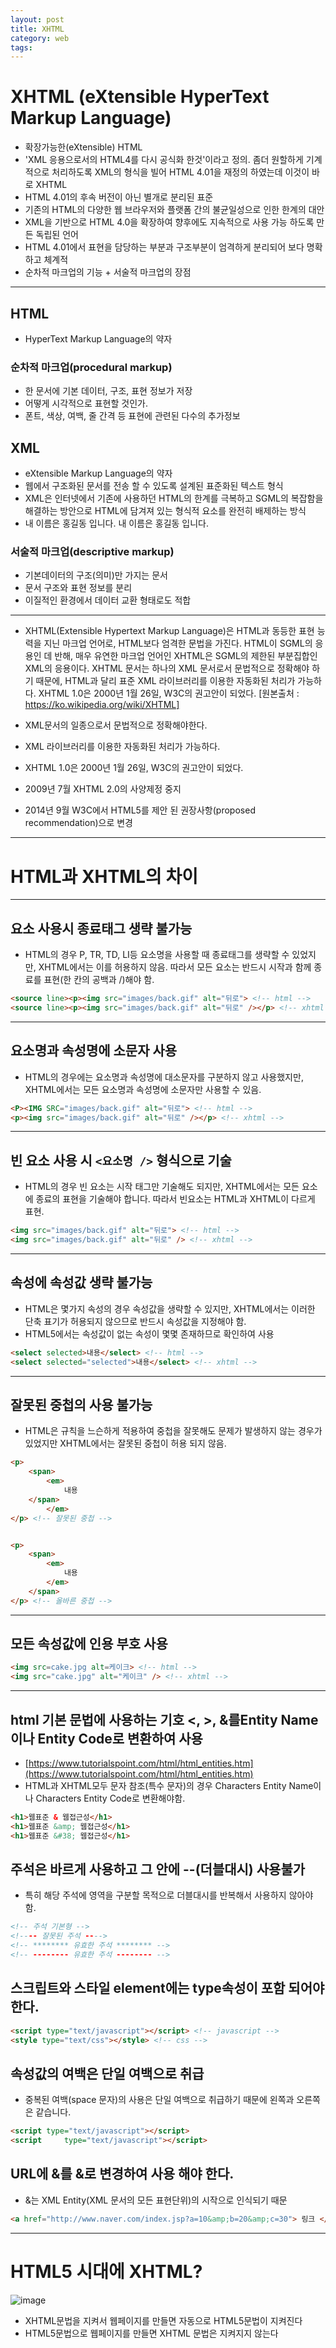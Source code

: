 ```yaml
---
layout: post
title: XHTML
category: web
tags: 
---
```


# XHTML (eXtensible HyperText Markup Language)
* 확장가능한(eXtensible) HTML
* 'XML 응용으로서의 HTML4를 다시 공식화 한것'이라고 정의. 좀더 원할하게 기계적으로 처리하도록 XML의 형식을 빌어 HTML 4.01을 재정의 하였는데 이것이 바로 XHTML
* HTML 4.01의 후속 버전이 아닌 별개로 분리된 표준
* 기존의 HTML의 다양한 웹 브라우저와 플랫폼 간의 불균일성으로 인한 한계의 대안
* XML을 기반으로 HTML 4.0을 확장하여 향후에도 지속적으로 사용 가능 하도록 만든 독립된 언어
* HTML 4.01에서 표현을 담당하는 부분과 구조부분이 엄격하게 분리되어 보다 명확하고 체계적
* 순차적 마크업의 기능 + 서술적 마크업의 장점

---

## HTML
* HyperText Markup Language의 약자
### 순차적 마크업(procedural markup)
* 한 문서에 기본 데이터, 구조, 표현 정보가 저장
* 어떻게 시각적으로 표현할 것인가.
* 폰트, 색상, 여백, 줄 간격 등 표현에 관련된 다수의 추가정보

## XML
* eXtensible Markup Language의 약자
* 웹에서 구조화된 문서를 전송 할 수 있도록 설계된 표준화된 텍스트 형식
* XML은 인터넷에서 기존에 사용하던 HTML의 한계를 극복하고 SGML의 복잡함을 해결하는 방안으로 HTML에 담겨져 있는 형식적 요소를 완전히 배제하는 방식
* 내 이름은 홍길동 입니다.	내 이름은 <name>홍길동</name> 입니다.
### 서술적 마크업(descriptive markup)
* 기본데이터의 구조(의미)만 가지는 문서
* 문서 구조와 표현 정보를 분리
* 이질적인 환경에서 데이터 교환 형태로도 적합

---

* XHTML(Extensible Hypertext Markup Language)은 HTML과 동등한 표현 능력을 지닌 마크업 언어로, HTML보다 엄격한 문법을 가진다. HTML이 SGML의 응용인 데 반해, 매우 유연한 마크업 언어인 XHTML은 SGML의 제한된 부분집합인 XML의 응용이다. XHTML 문서는 하나의 XML 문서로서 문법적으로 정확해야 하기 때문에, HTML과 달리 표준 XML 라이브러리를 이용한 자동화된 처리가 가능하다. XHTML 1.0은 2000년 1월 26일, W3C의 권고안이 되었다. [원본출처 : https://ko.wikipedia.org/wiki/XHTML]

* XML문서의 일종으로서 문법적으로 정확해야한다.
* XML 라이브러리를 이용한 자동화된 처리가 가능하다.
* XHTML 1.0은 2000년 1월 26일, W3C의 권고안이 되었다.
* 2009년 7월 XHTML 2.0의 사양제정 중지
* 2014년 9월 W3C에서 HTML5를 제안 된 권장사항(proposed recommendation)으로 변경

---

# HTML과 XHTML의 차이

---

## 요소 사용시 종료태그 생략 불가능
* HTML의 경우 P, TR, TD, LI등 요소명을 사용할 때 종료태그를 생략할 수 있었지만, XHTML에서는 이를 허용하지 않음. 따라서 모든 요소는 반드시 시작과 함께 종료를 표현(한 칸의 공백과 /)해야 함.

```html
<source line><p><img src="images/back.gif" alt="뒤로"> <!-- html -->
<source line><p><img src="images/back.gif" alt="뒤로" /></p> <!-- xhtml -->
```
---

## 요소명과 속성명에 소문자 사용
* HTML의 경우에는 요소명과 속성명에 대소문자를 구분하지 않고 사용했지만, XHTML에서는 모든 요소명과 속성명에 소문자만 사용할 수 있음.

```html
<P><IMG SRC="images/back.gif" alt="뒤로"> <!-- html -->
<p><img src="images/back.gif" alt="뒤로" /></p> <!-- xhtml -->
```

---

## 빈 요소 사용 시 ```<요소명 />``` 형식으로 기술
* HTML의 경우 빈 요소는 시작 태그만 기술해도 되지만, XHTML에서는 모든 요소에 종료의 표현을 기술해야 합니다. 따라서 빈요소는 HTML과 XHTML이 다르게 표현.

```html
<img src="images/back.gif" alt="뒤로"> <!-- html -->
<img src="images/back.gif" alt="뒤로" /> <!-- xhtml -->
```

---

## 속성에 속성값 생략 불가능
* HTML은 몇가지 속성의 경우 속성값을 생략할 수 있지만, XHTML에서는 이러한 단축 표기가 허용되지 않으므로 반드시 속성값을 지정해야 함.
* HTML5에서는 속성값이 없는 속성이 몇몇 존재하므로 확인하여 사용

```html
<select selected>내용</select> <!-- html -->
<select selected="selected">내용</select> <!-- xhtml -->
```

---

## 잘못된 중첩의 사용 불가능
* HTML은 규칙을 느슨하게 적용하여 중첩을 잘못해도 문제가 발생하지 않는 경우가 있었지만 XHTML에서는 잘못된 중첩이 허용 되지 않음.

```html
<p>
    <span>
        <em>
            내용
    </span>
        </em>
</p> <!-- 잘못된 중첩 -->


<p>
    <span>
        <em>
            내용
        </em>
    </span>
</p> <!-- 올바른 중첩 -->
```

---

## 모든 속성값에 인용 부호 사용

```html
<img src=cake.jpg alt=케이크> <!-- html -->
<img src="cake.jpg" alt="케이크" /> <!-- xhtml -->
```

---

## html 기본 문법에 사용하는 기호 <, >, &를Entity Name이나 Entity Code로 변환하여 사용

* [https://www.tutorialspoint.com/html/html_entities.htm](https://www.tutorialspoint.com/html/html_entities.htm)
* HTML과 XHTML모두 문자 참조(특수 문자)의 경우 Characters Entity Name이나 Characters Entity Code로 변환해야함.

```html
<h1>웹표준 & 웹접근성</h1>
<h1>웹표준 &amp; 웹접근성</h1>
<h1>웹표준 &#38; 웹접근성</h1>
```

## 주석은 바르게 사용하고 그 안에 --(더블대시) 사용불가
* 특히 해당 주석에 영역을 구분할 목적으로 더블대시를 반복해서 사용하지 않아야 함.

```html
<!-- 주석 기본형 -->
<!---- 잘못된 주석 ---->
<!-- ******** 유효한 주석 ******** -->
<!-- -------- 유효한 주석 -------- -->
```

## 스크립트와 스타일 element에는 type속성이 포함 되어야 한다.

```html
<script type="text/javascript"></script> <!-- javascript -->
<style type="text/css"></style> <!-- css -->
```

## 속성값의 여백은 단일 여백으로 취급
* 중복된 여백(space 문자)의 사용은 단일 여백으로 취급하기 때문에 왼쪽과 오른쪽은 같습니다.

```html
<script type="text/javascript"></script>
<script     type="text/javascript"></script>
```

## URL에 &를 &amp;로 변경하여 사용 해야 한다.
* &는 XML Entity(XML 문서의 모든 표현단위)의 시작으로 인식되기 때문

```html
<a href="http://www.naver.com/index.jsp?a=10&amp;b=20&amp;c=30"> 링크 </a>
```

---

# HTML5 시대에 XHTML?
![image](https://github.com/gunug/gunug.github.io/assets/52345276/8a2b3b0d-ccf3-4048-a312-a9f9ff21e5d6)
* XHTML문법을 지켜서 웹페이지를 만들면 자동으로 HTML5문법이 지켜진다
* HTML5문법으로 웹페이지를 만들면 XHTML 문법은 지켜지지 않는다

